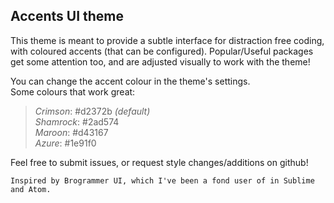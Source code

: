 ## Accents UI theme

This theme is meant to provide a subtle interface for distraction free coding, with coloured accents (that can be configured). Popular/Useful packages get some attention too, and are adjusted visually to work with the theme!

You can change the accent colour in the theme's settings.  
Some colours that work great:  
>*Crimson*: #d2372b *(default)*  
*Shamrock*: #2ad574  
*Maroon*: #d43167  
*Azure*: #1e91f0  


Feel free to submit issues, or request style changes/additions on github!

```
Inspired by Brogrammer UI, which I've been a fond user of in Sublime and Atom.
```
